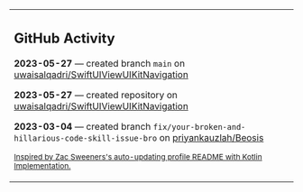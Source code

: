 <table><tr><td valign="top" width="100%">    

## GitHub Activity

**2023-05-27** — created branch `main` on [uwaisalqadri/SwiftUIViewUIKitNavigation](https://github.com/uwaisalqadri/SwiftUIViewUIKitNavigation)

**2023-05-27** — created repository on [uwaisalqadri/SwiftUIViewUIKitNavigation](https://github.com/uwaisalqadri/SwiftUIViewUIKitNavigation)

**2023-03-04** — created branch `fix/your-broken-and-hillarious-code-skill-issue-bro` on [priyankauzlah/Beosis](https://github.com/priyankauzlah/Beosis)
                
<sub><a href="https://github.com/ZacSweers/ZacSweers/">Inspired by Zac Sweeners's auto-updating profile README with Kotlin Implementation.</a></sub>
        